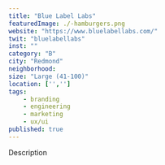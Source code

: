 ```yaml
---
title: "Blue Label Labs"
featuredImage: ./-hamburgers.png
website: "https://www.bluelabellabs.com/"
twit: "bluelabellabs"
inst: ""
category: "B"
city: "Redmond"
neighborhood:
size: "Large (41-100)"
location: ['','']
tags:
    - branding
    - engineering
    - marketing
    - ux/ui
published: true
---
```


Description
